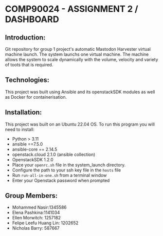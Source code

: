 # COMP90024 - ASSIGNMENT 2 / DASHBOARD

## Introduction:
Git repository for group 1 project's automatic Mastodon Harvester virtual machine launch. The system launchs one virtual machine. The machine allows the system to scale dynamically with the volume, velocity and variety of toots that is required.

## Technologies:
This project was built using Ansible and its openstackSDK modules as well as Docker for containerisation.


## Installation: 
This project was built on an Ubuntu 22.04 OS. To run this program you will need to install:
+ Python > 3.11
+ ansible ==7.5.0
+ ansible-core == 2.14.5
+ openstack.cloud 2.1.0 (ansible collection)
+ OpenstackSDK 1.2.0
+ Place your `openrc.sh` file in the system_launch directory.
+ Configure the path to your ssh key file in the `hosts` file
+ Run `run-all-in-one.sh` from a terminal window
+ Enter your Openstack password when prompted

## Group Members:
+ Mohammed Nasir:1345586
+ Elena Pashkina:1141034
+ Ellen Morwitch: 1257182
+ Felipe Leefu Huang Lin: 1202652
+ Nicholas Barry: 587667